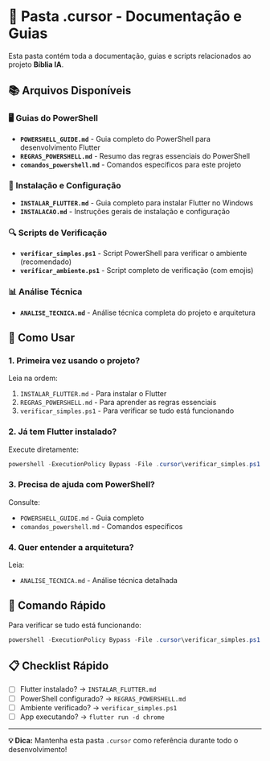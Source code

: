 # 📁 Pasta .cursor - Documentação e Guias

Esta pasta contém toda a documentação, guias e scripts relacionados ao projeto **Bíblia IA**.

## 📚 Arquivos Disponíveis

### 🖥️ Guias do PowerShell
- **`POWERSHELL_GUIDE.md`** - Guia completo do PowerShell para desenvolvimento Flutter
- **`REGRAS_POWERSHELL.md`** - Resumo das regras essenciais do PowerShell
- **`comandos_powershell.md`** - Comandos específicos para este projeto

### 🚀 Instalação e Configuração
- **`INSTALAR_FLUTTER.md`** - Guia completo para instalar Flutter no Windows
- **`INSTALACAO.md`** - Instruções gerais de instalação e configuração

### 🔍 Scripts de Verificação
- **`verificar_simples.ps1`** - Script PowerShell para verificar o ambiente (recomendado)
- **`verificar_ambiente.ps1`** - Script completo de verificação (com emojis)

### 📊 Análise Técnica
- **`ANALISE_TECNICA.md`** - Análise técnica completa do projeto e arquitetura

## 🎯 Como Usar

### 1. **Primeira vez usando o projeto?**
Leia na ordem:
1. `INSTALAR_FLUTTER.md` - Para instalar o Flutter
2. `REGRAS_POWERSHELL.md` - Para aprender as regras essenciais
3. `verificar_simples.ps1` - Para verificar se tudo está funcionando

### 2. **Já tem Flutter instalado?**
Execute diretamente:
```powershell
powershell -ExecutionPolicy Bypass -File .cursor\verificar_simples.ps1
```

### 3. **Precisa de ajuda com PowerShell?**
Consulte:
- `POWERSHELL_GUIDE.md` - Guia completo
- `comandos_powershell.md` - Comandos específicos

### 4. **Quer entender a arquitetura?**
Leia:
- `ANALISE_TECNICA.md` - Análise técnica detalhada

## 🚀 Comando Rápido

Para verificar se tudo está funcionando:
```powershell
powershell -ExecutionPolicy Bypass -File .cursor\verificar_simples.ps1
```

## 📋 Checklist Rápido

- [ ] Flutter instalado? → `INSTALAR_FLUTTER.md`
- [ ] PowerShell configurado? → `REGRAS_POWERSHELL.md`
- [ ] Ambiente verificado? → `verificar_simples.ps1`
- [ ] App executando? → `flutter run -d chrome`

---

**💡 Dica:** Mantenha esta pasta `.cursor` como referência durante todo o desenvolvimento!
